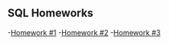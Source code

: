 ## SQL Homeworks

-[Homework #1](https://github.com/jktrigger99/SQL/tree/main/SQL_HW_1)
-[Homework #2](https://github.com/jktrigger99/SQL/tree/main/SQL_HW_2)
-[Homework #3](https://github.com/jktrigger99/SQL/tree/main/SQL_HW_3)
